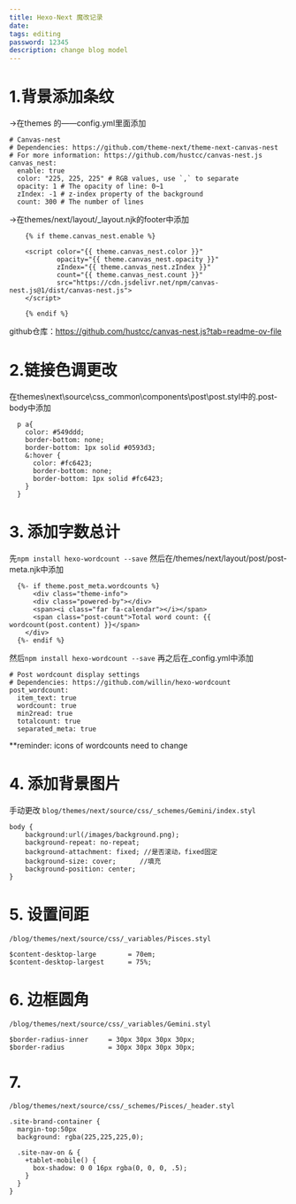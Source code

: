 ```yaml
---
title: Hexo-Next 魔改记录
date: 
tags: editing
password: 12345
description: change blog model
---
```



# 1.背景添加条纹

->在themes 的——config.yml里面添加
```
# Canvas-nest
# Dependencies: https://github.com/theme-next/theme-next-canvas-nest
# For more information: https://github.com/hustcc/canvas-nest.js
canvas_nest:
  enable: true
  color: "225, 225, 225" # RGB values, use `,` to separate
  opacity: 1 # The opacity of line: 0~1
  zIndex: -1 # z-index property of the background
  count: 300 # The number of lines
```
->在themes/next/layout/_layout.njk的footer中添加
```
    {% if theme.canvas_nest.enable %}

    <script color="{{ theme.canvas_nest.color }}" 
            opacity="{{ theme.canvas_nest.opacity }}" 
            zIndex="{{ theme.canvas_nest.zIndex }}" 
            count="{{ theme.canvas_nest.count }}" 
            src="https://cdn.jsdelivr.net/npm/canvas-nest.js@1/dist/canvas-nest.js">
    </script>

    {% endif %}
```

github仓库：https://github.com/hustcc/canvas-nest.js?tab=readme-ov-file

# 2.链接色调更改

在themes\next\source\css\_common\components\post\post.styl中的.post-body中添加
```
  p a{
    color: #549ddd;
    border-bottom: none;
    border-bottom: 1px solid #0593d3;
    &:hover {
      color: #fc6423;
      border-bottom: none;
      border-bottom: 1px solid #fc6423;
    }
  }

```
# 3. 添加字数总计

先`npm install hexo-wordcount --save`
然后在/themes/next/layout/post/post-meta.njk中添加
```
  {%- if theme.post_meta.wordcounts %}
      <div class="theme-info">
      <div class="powered-by"></div>
      <span><i class="far fa-calendar"></i></span>
      <span class="post-count">Total word count: {{ wordcount(post.content) }}</span>
    </div>
  {%- endif %}
```
然后`npm install hexo-wordcount --save`
再之后在_config.yml中添加
```
# Post wordcount display settings
# Dependencies: https://github.com/willin/hexo-wordcount
post_wordcount:
  item_text: true
  wordcount: true
  min2read: true
  totalcount: true
  separated_meta: true

```
**reminder: icons of wordcounts need to change

# 4. 添加背景图片

手动更改
`blog/themes/next/source/css/_schemes/Gemini/index.styl`
```
body {
 	background:url(/images/background.png);
 	background-repeat: no-repeat;
    background-attachment: fixed; //是否滚动，fixed固定
    background-size: cover;      //填充
    background-position: center;
}
```
# 5. 设置间距
`/blog/themes/next/source/css/_variables/Pisces.styl`
```
$content-desktop-large        = 70em;
$content-desktop-largest      = 75%;
```
# 6. 边框圆角
`/blog/themes/next/source/css/_variables/Gemini.styl`
```
$border-radius-inner     = 30px 30px 30px 30px;
$border-radius           = 30px 30px 30px 30px;
```

# 7. 
`/blog/themes/next/source/css/_schemes/Pisces/_header.styl`
```
.site-brand-container {
  margin-top:50px
  background: rgba(225,225,225,0);

  .site-nav-on & {
    +tablet-mobile() {
      box-shadow: 0 0 16px rgba(0, 0, 0, .5);
    }
  }
}
```